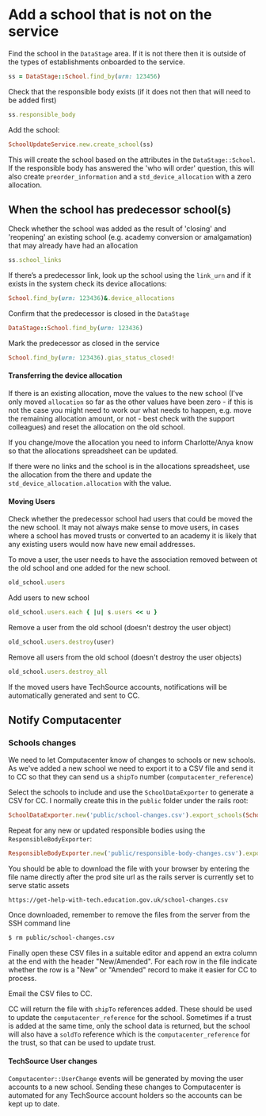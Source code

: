 # Add a school that is not on the service

Find the school in the `DataStage` area.  If it is not there then it is outside of the types of establishments onboarded to the service.

```ruby
ss = DataStage::School.find_by(urn: 123456)
```

Check that the responsible body exists (if it does not then that will need to be added first)

```ruby
ss.responsible_body
```

Add the school:

```ruby
SchoolUpdateService.new.create_school(ss)
```

This will create the school based on the attributes in the `DataStage::School`. If the responsible body has answered the 'who will order' question, this will also create `preorder_information` and a `std_device_allocation` with a zero allocation.

## When the school has predecessor school(s)

Check whether the school was added as the result of 'closing' and 'reopening' an existing school (e.g. academy conversion or amalgamation) that may already have had an allocation

```ruby
ss.school_links
```

If there’s a predecessor link, look up the school using the `link_urn` and if it exists in the system check its device allocations:

```ruby
School.find_by(urn: 123436)&.device_allocations
```

Confirm that the predecessor is closed in the `DataStage`

```ruby
DataStage::School.find_by(urn: 123436)
```

Mark the predecessor as closed in the service

```ruby
School.find_by(urn: 123436).gias_status_closed!
```

#### Transferring the device allocation

If there is an existing allocation, move the values to the new school (I've only moved `allocation` so far as the other values have been zero - if this is not the case you might need to work our what needs to happen, e.g. move the remaining allocation amount, or not - best check with the support colleagues) and reset the allocation on the old school.

If you change/move the allocation you need to inform Charlotte/Anya know so that the allocations spreadsheet can be updated.

If there were no links and the school is in the allocations spreadsheet, use the allocation from the there and update the `std_device_allocation.allocation` with the value.

#### Moving Users

Check whether the predecessor school had users that could be moved the the new school.  It may not always make sense to move users, in cases where a school has moved trusts or converted to an academy it is likely that any existing users would now have new email addresses.

To move a user, the user needs to have the association removed between ot the old school and one added for the new school.

```ruby
old_school.users
```

Add users to new school

```ruby
old_school.users.each { |u| s.users << u }
```

Remove a user from the old school (doesn't destroy the user object)

```ruby
old_school.users.destroy(user)
```

Remove all users from the old school (doesn't destroy the user objects)

```ruby
old_school.users.destroy_all
```

If the moved users have TechSource accounts, notifications will be automatically generated and sent to CC.



## Notify Computacenter

### Schools changes

We need to let Computacenter know of changes to schools or new schools.  As we've added a new school we need to export it to a CSV file and send it to CC so that they can send us a `shipTo` number (`computacenter_reference`)

Select the schools to include and use the `SchoolDataExporter` to generate a CSV for CC.  I normally create this in the `public` folder under the rails root:

```ruby
SchoolDataExporter.new('public/school-changes.csv').export_schools(School.where(urn: [147860,138156]))
```
Repeat for any new or updated responsible bodies using the `ResponsibleBodyExporter`:
```ruby
ResponsibleBodyExporter.new('public/responsible-body-changes.csv').export_responsible_bodies(Trust.where(id: 3444))
```

You should be able to download the file with your browser by entering the file name directly after the prod site url as the rails server is currently set to serve static assets

```
https://get-help-with-tech.education.gov.uk/school-changes.csv
```

Once downloaded, remember to remove the files from the server from the SSH command line

```bash
$ rm public/school-changes.csv
```

Finally open these CSV files in a suitable editor and append an extra column at the end with the header "New/Amended".  For each row in the file indicate whether the row is a "New" or "Amended" record to make it easier for CC to process.

Email the CSV files to  CC.

CC will return the file with `shipTo` references added. These should be used to update the `computacenter_reference` for the school.  Sometimes if a trust is added at the same time, only the school data is returned, but the school will also have a `soldTo` reference which is the `computacenter_reference` for the trust, so that can be used to update trust.

#### TechSource User changes

`Computacenter::UserChange` events will be generated by moving the user accounts to a new school. Sending these changes to Computacenter is automated for any TechSource account holders so the accounts can be kept up to date.
